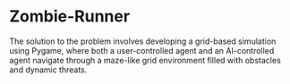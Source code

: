 # Zombie-Runner
The solution to the problem involves developing a grid-based simulation using Pygame, where  both a user-controlled agent and an AI-controlled agent navigate through a maze-like grid  environment filled with obstacles and dynamic threats.
